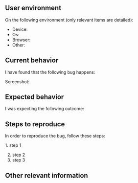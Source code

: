 ## User environment

On the following environment (only relevant items are detailed):

- Device:
- Os:
- Browser:
- Other:

## Current behavior

I have found that the following bug happens:

Screenshot:

## Expected behavior

I was expecting the following outcome:

## Steps to reproduce

In order to reproduce the bug, follow these steps:

1. step 1

2. step 2
3. step 3

## Other relevant information
